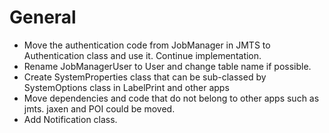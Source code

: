 # General
- Move the authentication code from JobManager in JMTS to Authentication class
  and use it. Continue implementation.
- Rename JobManagerUser to User and change table name if possible.
- Create SystemProperties class that can be sub-classed by SystemOptions class
  in LabelPrint and other apps
- Move dependencies and code that do not belong to other apps such as jmts.
  jaxen and POI could be moved.
- Add Notification class. 